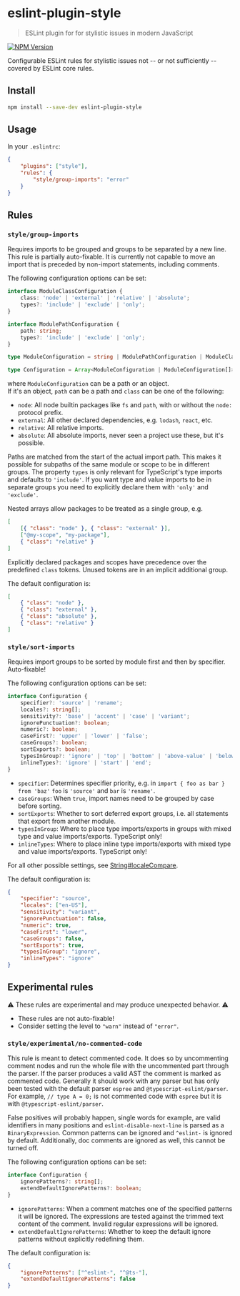 # eslint-plugin-style

> ESLint plugin for for stylistic issues in modern JavaScript

[![NPM Version][npm-image]][npm-url]

Configurable ESLint rules for stylistic issues not -- or not sufficiently -- covered by ESLint core rules.

## Install

```sh
npm install --save-dev eslint-plugin-style
```

## Usage

In your `.eslintrc`:

```json
{
	"plugins": ["style"],
	"rules": {
		"style/group-imports": "error"
	}
}
```

## Rules

### `style/group-imports`

Requires imports to be grouped and groups to be separated by a new line. This rule is partially auto-fixable.
It is currently not capable to move an import that is preceded by non-import statements, including comments.

The following configuration options can be set:

```ts
interface ModuleClassConfiguration {
	class: 'node' | 'external' | 'relative' | 'absolute';
	types?: 'include' | 'exclude' | 'only';
}

interface ModulePathConfiguration {
	path: string;
	types?: 'include' | 'exclude' | 'only';
}

type ModuleConfiguration = string | ModulePathConfiguration | ModuleClassConfiguration;

type Configuration = Array<ModuleConfiguration | ModuleConfiguration[]>;
```

where `ModuleConfiguration` can be a path or an object.  
If it's an object, `path` can be a path and `class` can be one of the following:

-  `node`: All node builtin packages like `fs` and `path`, with or without the `node:` protocol prefix.
-  `external`: All other declared dependencies, e.g. `lodash`, `react`, etc.
-  `relative`: All relative imports.
-  `absolute`: All absolute imports, never seen a project use these, but it's possible.

Paths are matched from the start of the actual import path. This makes it possible for subpaths of the same module or scope to be in different groups.
The property `types` is only relevant for TypeScript's type imports and defaults to `'include'`.
If you want type and value imports to be in separate groups you need to explicitly declare them with `'only'` and `'exclude'`.

Nested arrays allow packages to be treated as a single group, e.g.

<!-- prettier-ignore -->
```json
[
	[{ "class": "node" }, { "class": "external" }],
	["@my-scope", "my-package"],
	{ "class": "relative" }
]
```

Explicitly declared packages and scopes have precedence over the predefined `class` tokens. Unused tokens are in an implicit additional group.

The default configuration is:

<!-- prettier-ignore -->
```json
[
	{ "class": "node" },
	{ "class": "external" },
	{ "class": "absolute" },
	{ "class": "relative" }
]
```

### `style/sort-imports`

Requires import groups to be sorted by module first and then by specifier. Auto-fixable!

The following configuration options can be set:

```ts
interface Configuration {
	specifier?: 'source' | 'rename';
	locales?: string[];
	sensitivity?: 'base' | 'accent' | 'case' | 'variant';
	ignorePunctuation?: boolean;
	numeric?: boolean;
	caseFirst?: 'upper' | 'lower' | 'false';
	caseGroups?: boolean;
	sortExports?: boolean;
	typesInGroup?: 'ignore' | 'top' | 'bottom' | 'above-value' | 'below-value';
	inlineTypes?: 'ignore' | 'start' | 'end';
}
```

-  `specifier`: Determines specifier priority, e.g. in `import { foo as bar } from 'baz'` `foo` is `'source'` and `bar` is `'rename'`.
-  `caseGroups`: When `true`, import names need to be grouped by case before sorting.
-  `sortExports`: Whether to sort deferred export groups, i.e. all statements that export from another module.
-  `typesInGroup`: Where to place type imports/exports in groups with mixed type and value imports/exports. TypeScript only!
-  `inlineTypes`: Where to place inline type imports/exports with mixed type and value imports/exports. TypeScript only!

For all other possible settings, see [String#localeCompare](https://developer.mozilla.org/en-US/docs/Web/JavaScript/Reference/Global_Objects/String/localeCompare).

The default configuration is:

```json
{
	"specifier": "source",
	"locales": ["en-US"],
	"sensitivity": "variant",
	"ignorePunctuation": false,
	"numeric": true,
	"caseFirst": "lower",
	"caseGroups": false,
	"sortExports": true,
	"typesInGroup": "ignore",
	"inlineTypes": "ignore"
}
```

## Experimental rules

:warning: These rules are experimental and may produce unexpected behavior. :warning:

-  These rules are not auto-fixable!
-  Consider setting the level to `"warn"` instead of `"error"`.

### `style/experimental/no-commented-code`

This rule is meant to detect commented code. It does so by uncommenting comment nodes and run the whole file with the uncommented part through the parser. If the parser produces a valid AST the comment is marked as commented code. Generally it should work with any parser but has only been tested with the default parser `espree` and `@typescript-eslint/parser`. For example, `// type A = 0;` is not commented code with `espree` but it is with `@typescript-eslint/parser`.

False positives will probably happen, single words for example, are valid identifiers in many positions and `eslint-disable-next-line` is parsed as a `BinaryExpression`. Common patterns can be ignored and `^eslint-` is ignored by default. Additionally, doc comments are ignored as well, this cannot be turned off.

The following configuration options can be set:

```ts
interface Configuration {
	ignorePatterns?: string[];
	extendDefaultIgnorePatterns?: boolean;
}
```

-  `ignorePatterns`: When a comment matches one of the specified patterns it will be ignored. The expressions are tested against the trimmed text content of the comment. Invalid regular expressions will be ignored.
-  `extendDefaultIgnorePatterns`: Whether to keep the default ignore patterns without explicitly redefining them.

The default configuration is:

```json
{
	"ignorePatterns": ["^eslint-", "^@ts-"],
	"extendDefaultIgnorePatterns": false
}
```

[npm-image]: https://img.shields.io/npm/v/eslint-plugin-style.svg
[npm-url]: https://npmjs.org/package/eslint-plugin-style
